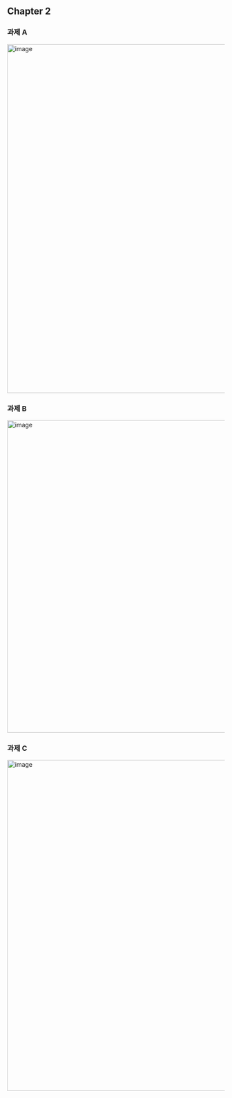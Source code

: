 ## Chapter 2
### 과제 A
<img width="807" alt="image" src="https://github.com/gihwan-dev/front_1st_Gihwan_Choi/assets/84307361/c20476f4-2496-4d7c-acc9-9792b5abea44">

### 과제 B
<img width="723" alt="image" src="https://github.com/gihwan-dev/front_1st_Gihwan_Choi/assets/84307361/b3a19f58-b873-411a-8a3a-1ee52949d2cb">

### 과제 C
<img width="766" alt="image" src="https://github.com/gihwan-dev/front_1st_Gihwan_Choi/assets/84307361/5b4a117e-56dc-4874-ab50-2b721d78c1db">

